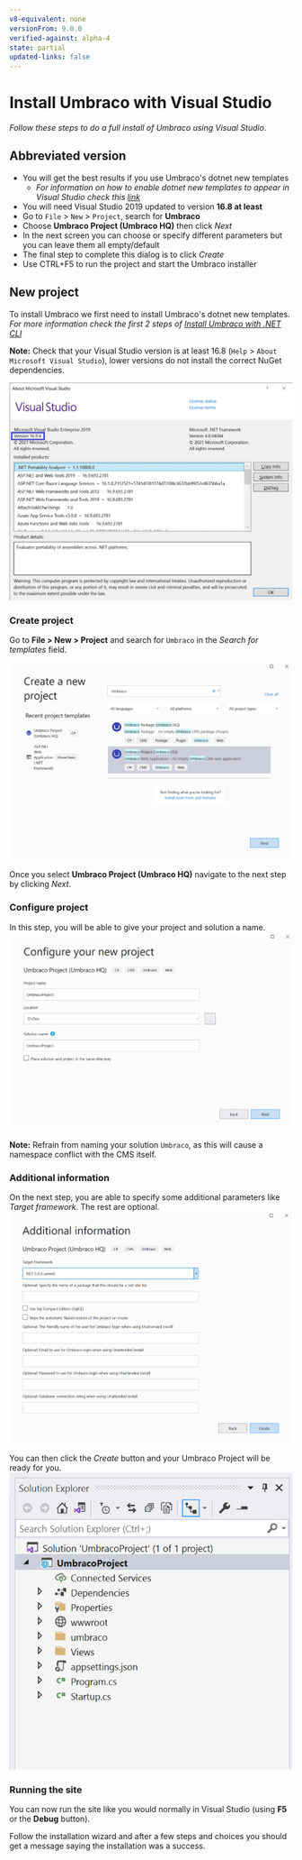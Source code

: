 ```yaml
---
v8-equivalent: none
versionFrom: 9.0.0
verified-against: alpha-4
state: partial
updated-links: false
---
```


# Install Umbraco with Visual Studio

_Follow these steps to do a full install of Umbraco using Visual Studio._

## Abbreviated version
- You will get the best results if you use Umbraco's dotnet new templates
  - *For information on how to enable dotnet new templates to appear in Visual Studio check this [link](https://devblogs.microsoft.com/dotnet/net-cli-templates-in-visual-studio/)*
- You will need Visual Studio 2019 updated to version **16.8 at least**
- Go to `File` > `New` > `Project`, search for **Umbraco**
- Choose **Umbraco Project (Umbraco HQ)** then click *Next*
- In the next screen you can choose or specify different parameters but you can leave them all empty/default
- The final step to complete this dialog is to click *Create*
- Use CTRL+F5 to run the project and start the Umbraco installer

## New project
To install Umbraco we first need to install Umbraco's dotnet new templates.
*For more information check the first 2 steps of [Install Umbraco with .NET CLI](install-umbraco-with-templates.md#Install-the-template)*

**Note:** Check that your Visual Studio version is at least 16.8 (`Help` > `About Microsoft Visual Studio`), lower versions do not install the correct NuGet dependencies.

![](images/VS/visual-studio-version-v9.png)

### Create project
Go to **File > New > Project** and search for `Umbraco` in the *Search for templates* field.

![](images/VS/create-project.png)

Once you select **Umbraco Project (Umbraco HQ)** navigate to the next step by clicking *Next*.

### Configure project
In this step, you will be able to give your project and solution a name. 
![](images/VS/configure-project.png)

**Note:** Refrain from naming your solution `Umbraco`, as this will cause a namespace conflict with the CMS itself.

### Additional information
On the next step, you are able to specify some additional parameters like *Target framework*. The rest are optional.
![](images/VS/additional-info.png)

You can then click the *Create* button and your Umbraco Project will be ready for you.
![](images/VS/ready-solution.png)

### Running the site
You can now run the site like you would normally in Visual Studio (using **F5** or the **Debug** button).

Follow the installation wizard and after a few steps and choices you should get a message saying the installation was a success.